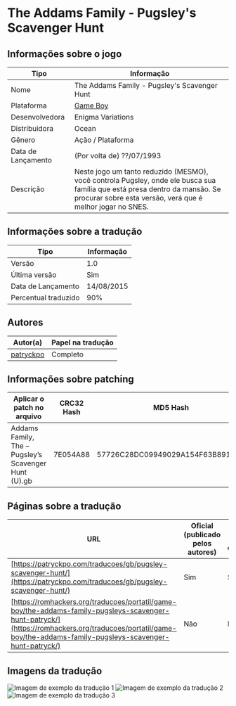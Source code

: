 # The Addams Family - Pugsley's Scavenger Hunt

## Informações sobre o jogo

| Tipo | Informação |
| ----------- | ----------- |
| Nome | The Addams Family \- Pugsley's Scavenger Hunt |
| Plataforma | [Game Boy](../) |
| Desenvolvedora | Enigma Variations |
| Distribuidora | Ocean |
| Gênero | Ação / Plataforma |
| Data de Lançamento | (Por volta de) ??/07/1993 |
| Descrição | Neste jogo um tanto reduzido \(MESMO\), você controla Pugsley, onde ele busca sua família que está presa dentro da mansão\. Se procurar sobre esta versão, verá que é melhor jogar no SNES\. |

## Informações sobre a tradução

| Tipo | Informação |
| ----------- | ----------- |
| Versão | 1\.0 |
| Última versão | Sim |
| Data de Lançamento | 14/08/2015 |
| Percentual traduzido | 90% |

## Autores

| Autor(a) | Papel na tradução |
| ----------- | ----------- |
| [patryckpo](../../../autores/patryckpo/) | Completo |

## Informações sobre patching

| Aplicar o patch no arquivo | CRC32 Hash | MD5 Hash |
| ----------- | ----------- | ----------- |
| Addams Family, The – Pugsley’s Scavenger Hunt \(U\)\.gb | 7E054A88 | 57726C28DC09949029A154F63B891DD0 |

## Páginas sobre a tradução

| URL | Oficial (publicado pelos autores) | Possuí link de download |
| ----------- | ----------- | ----------- |
| [https://patryckpo.com/traducoes/gb/pugsley-scavenger-hunt/](https://patryckpo.com/traducoes/gb/pugsley-scavenger-hunt/) | Sim | Sim |
| [https://romhackers.org/traducoes/portatil/game-boy/the-addams-family-pugsleys-scavenger-hunt-patryck/](https://romhackers.org/traducoes/portatil/game-boy/the-addams-family-pugsleys-scavenger-hunt-patryck/) | Não | Não |

## Imagens da tradução

![Imagem de exemplo da tradução 1](1.png)
![Imagem de exemplo da tradução 2](2.png)
![Imagem de exemplo da tradução 3](3.png)